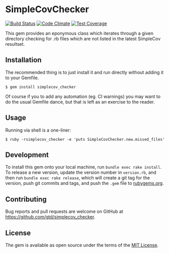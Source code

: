 # SimpleCovChecker

[![Build Status](https://travis-ci.org/gtd/simplecov_checker.svg)](https://travis-ci.org/gtd/simplecov_checker)
[![Code Climate](https://codeclimate.com/github/gtd/simplecov_checker/badges/gpa.svg)](https://codeclimate.com/github/gtd/simplecov_checker)
[![Test Coverage](https://codeclimate.com/github/gtd/simplecov_checker/badges/coverage.svg)](https://codeclimate.com/github/gtd/simplecov_checker/coverage)

This gem provides an eponymous class which iterates through a given directory checking for .rb files which are not
listed in the latest SimpleCov resultset.

## Installation

The recommended thing is to just install it and run directly without adding it to your Gemfile.

    $ gem install simplecov_checker

Of course if you to add any automation (eg. CI warnings) you may want to do the usual Gemfile dance, but that is left as
an exercise to the reader.

## Usage

Running via shell is a one-liner:

    $ ruby -rsimplecov_checker -e 'puts SimpleCovChecker.new.missed_files'

## Development

To install this gem onto your local machine, run `bundle exec rake install`. To release a new version, update the version number in `version.rb`, and then run `bundle exec rake release`, which will create a git tag for the version, push git commits and tags, and push the `.gem` file to [rubygems.org](https://rubygems.org).

## Contributing

Bug reports and pull requests are welcome on GitHub at https://github.com/gtd/simplecov_checker.

## License

The gem is available as open source under the terms of the [MIT License](http://opensource.org/licenses/MIT).
